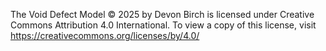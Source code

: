 The Void Defect Model © 2025 by Devon Birch is licensed under Creative Commons Attribution 4.0 International. To view a copy of this license, visit https://creativecommons.org/licenses/by/4.0/
